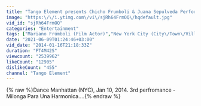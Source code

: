 ```yaml
---
title: "Tango Element presents Chicho Frumboli & Juana Sepulveda Performing in NYC (Dance Manhattan)"
image: "https:\/\/i.ytimg.com\/vi\/sjRh64FrmOQ\/hqdefault.jpg"
vid_id: "sjRh64FrmOQ"
categories: "Entertainment"
tags: ["Mariano Frúmboli (Film Actor)","New York City (City\/Town\/Village)","Arts"]
date: "2021-06-09T01:24:46+03:00"
vid_date: "2014-01-16T21:18:33Z"
duration: "PT4M42S"
viewcount: "2539962"
likeCount: "12905"
dislikeCount: "455"
channel: "Tango Element"
---
```

{% raw %}Dance Manhattan (NYC), Jan 10, 2014. 3rd perfromance - Milonga Para Una Harmonica....{% endraw %}

